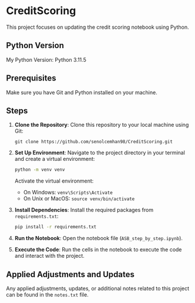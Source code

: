 # CreditScoring

This project focuses on updating the credit scoring notebook using Python.

## Python Version

My Python Version: Python 3.11.5

## Prerequisites

Make sure you have Git and Python installed on your machine.

## Steps

1. **Clone the Repository**: Clone this repository to your local machine using Git:
    ```
    git clone https://github.com/senolcemhan98/CreditScoring.git
    ```

2. **Set Up Environment**: Navigate to the project directory in your terminal and create a virtual environment:
    ```bash
    python -m venv venv
    ```
    Activate the virtual environment:
    - On Windows: `venv\Scripts\Activate`
    - On Unix or MacOS: `source venv/bin/activate`

3. **Install Dependencies**: Install the required packages from `requirements.txt`:
    ```bash
    pip install -r requirements.txt
    ```

4. **Run the Notebook**: Open the notebook file (`ASB_step_by_step.ipynb`).
    
5. **Execute the Code**: Run the cells in the notebook to execute the code and interact with the project.

## Applied Adjustments and Updates

Any applied adjustments, updates, or additional notes related to this project can be found in the `notes.txt` file.
